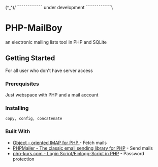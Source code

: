 (^_^)/ ¯¯¯¯¯¯¯¯¯¯¯¯ under development ¯¯¯¯¯¯¯¯¯¯¯¯\

# PHP-MailBoy

an electronic mailing lists tool in PHP and SQLite

## Getting Started

For all user who don't have server access

### Prerequisites

Just webspace with PHP and a mail account


### Installing
```
copy, config, concatenate
```
### Built With

* [Object - oriented IMAP for PHP ](http://github.com/ddeboer/imap) - Fetch mails
* [PHPMailer - The classic email sending library for PHP](https://github.com/PHPMailer) - Send mails
* [php-kurs.com - Login Script/Einlogg-Script in PHP](https://www.php-kurs.com/loesung-einlogg-script.htm) - Password protection

